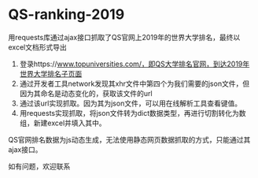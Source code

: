 # QS-ranking-2019
用requests库通过ajax接口抓取了QS官网上2019年的世界大学排名，最终以excel文档形式导出

1. 登录https://www.topuniversities.com/，即QS大学排名官网，到达2019年世界大学排名子页面
2. 通过开发者工具network发现其xhr文件中第四个为我们需要的json文件，但因为其命名是动态变化的，获取该文件的url
3. 通过该url实现抓取。因为其为json文件，可以用在线解析工具查看键值。
4. 用requests实现抓取，将json文件转为dict数据类型，再进行切割转化为数组，新建excel并填入其中。

QS官网排名数据为js动态生成，无法使用静态网页数据抓取的方式，只能通过其ajax接口。

如有问题，欢迎联系


